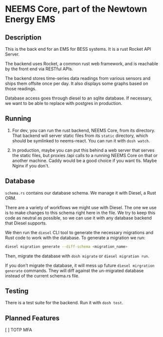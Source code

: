 # NEEMS Core, part of the Newtown Energy EMS

## Description

This is the back end for an EMS for BESS systems. It is a rust Rocket
API Server.

The backend uses Rocket, a common rust web framework, and is reachable
by the front end via RESTful APIs.

The backend stores time-series data readings from various sensors and
ships them offsite once per day.  It also displays some graphs based
on those readings.

Database access goes through diesel to an sqlite database.  If
necessary, we want to be able to replace with postgres in production.

## Running
    
 1. For dev, you can run the rust backend, NEEMS Core, from its
    directory.  That backend will server static files from its
    `static` directory, which should be symlinked to neems-react.  You
    can run it with `dosh watch`.

 2. In production, maybe you can put this behind a web server that
    serves the static files, but proxies /api calls to a running NEEMS
    Core on that or another machine.  Caddy would be a good choice if
    you want tls.  Maybe Nginx if you don't.

## Database

`schema.rs` contains our database schema.  We manage it with Diesel, a
Rust ORM.

There are a variety of workflows we might use with Diesel.  The one we
use is to make changes to this schema right here in the file.  We try
to keep this code as neutral as possible, so we can use it with any
database backend that Diesel supports.

We then run the `diesel` CLI tool to generate the necessary migrations
and Rust code to work with the database.  To generate a migration we
run:

```bash
diesel migration generate --diff-schema <migration_name>
```

Then, migrate the database with `dosh migrate` or `diesel migration run`.

If you don't migrate the database, it will mess up future `diesel
mirgration generate` commands.  They will diff against the un-migrated
database instead of the current schema.rs file.

## Testing

There is a test suite for the backend.  Run it with `dosh test`.

## Planned Features

[ ] TOTP MFA
